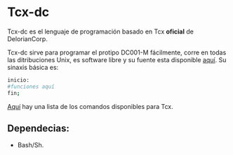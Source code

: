 # Tcx-dc
Tcx-dc es el lenguaje de programación basado en Tcx **oficial** de DelorianCorp.

Tcx-dc sirve para programar el protipo DC001-M fácilmente, corre en todas las ditribuciones Unix, es software libre y su fuente esta disponible [aquí](https://github.com/DelorianCorp/Tcx).
Su sinaxis básica es:
```sh
inicio:
#funciones aquí
fin;
```
[Aquí](https://deloriancorp.github.io/es/commands.md) hay una lista de los comandos disponibles para Tcx.

## Dependecias:
+ Bash/Sh.
